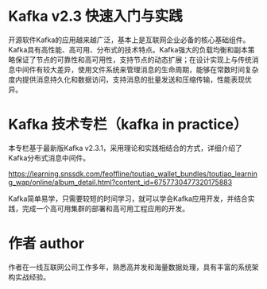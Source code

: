 # Kafka v2.3 快速入门与实践

开源软件Kafka的应用越来越广泛，基本上是互联网企业必备的核心基础组件。Kafka具有高性能、高可用、分布式的技术特点。Kafka强大的负载均衡和副本策略保证了节点的可靠性和高可用性，支持节点的动态扩展；在设计实现上与传统消息中间件有较大差异，使用文件系统来管理消息的生命周期，能够在常数时间复杂度内提供消息持久化和数据访问，支持消息的批量发送和压缩传输，性能表现优异。



# Kafka 技术专栏（kafka in practice）

本专栏基于最新版Kafka v2.3.1，采用理论和实践相结合的方式，详细介绍了Kafka分布式消息中间件。

https://learning.snssdk.com/feoffline/toutiao_wallet_bundles/toutiao_learning_wap/online/album_detail.html?content_id=6757730477320175883

Kafka简单易学，只需要较短的时间学习，就可以学会Kafka应用开发，并结合实践，完成一个高可用集群的部署和高可用工程应用的开发。

# 作者 author

作者在一线互联网公司工作多年，熟悉高并发和海量数据处理，具有丰富的系统架构实战经验。

